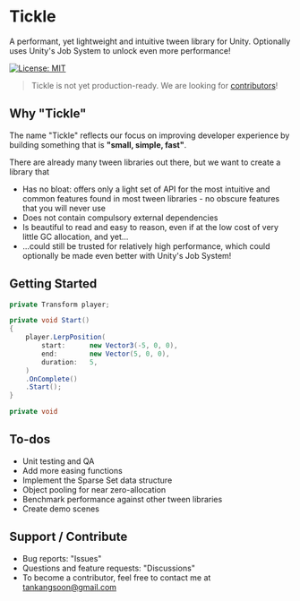 # Tickle

A performant, yet lightweight and intuitive tween library for Unity. Optionally uses Unity's Job System to unlock even more performance!

[![License: MIT](https://img.shields.io/badge/License-MIT-yellow.svg)](https://opensource.org/licenses/MIT)

> Tickle is not yet production-ready. We are looking for [contributors](##Support/Contribute)!

## Why "Tickle"

The name "Tickle" reflects our focus on improving developer experience by building something that is **"small, simple, fast"**.

There are already many tween libraries out there, but we want to create a library that

- Has no bloat: offers only a light set of API for the most intuitive and common features found in most tween libraries - no obscure features that you will never use
- Does not contain compulsory external dependencies
- Is beautiful to read and easy to reason, even if at the low cost of very little GC allocation, and yet...
- ...could still be trusted for relatively high performance, which could optionally be made even better with Unity's Job System!

## Getting Started

```c#
private Transform player;

private void Start()
{
    player.LerpPosition(
        start:      new Vector3(-5, 0, 0),
        end:        new Vector(5, 0, 0),
        duration:   5,
    )
    .OnComplete()
    .Start();
}

private void 
```

## To-dos

- Unit testing and QA
- Add more easing functions
- Implement the Sparse Set data structure
- Object pooling for near zero-allocation
- Benchmark performance against other tween libraries
- Create demo scenes

## Support / Contribute

- Bug reports: "Issues"
- Questions and feature requests: "Discussions"
- To become a contributor, feel free to contact me at tankangsoon@gmail.com

